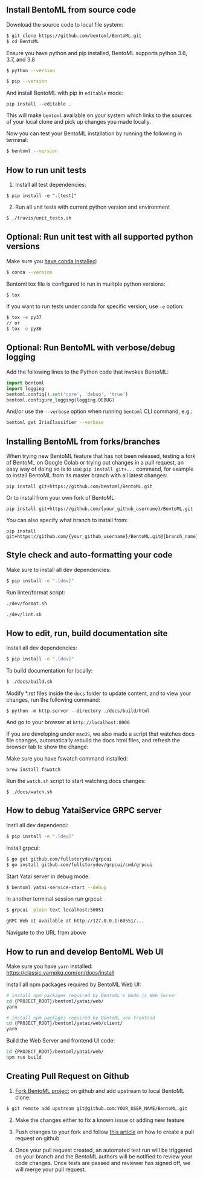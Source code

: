 ## Install BentoML from source code

Download the source code to local file system:
```bash
$ git clone https://github.com/bentoml/BentoML.git
$ cd BentoML
```

Ensure you have python and pip installed, BentoML supports python 3.6, 3.7, and 3.8
```bash
$ python --version
```
```bash
$ pip --version
```

And install BentoML with pip in `editable` mode:
```
pip install --editable .
```

This will make `bentoml` available on your system which links to the sources of
your local clone and pick up changes you made locally.

Now you can test your BentoML installation by running the following in terminal:
```bash
$ bentoml --version
```


## How to run unit tests

1. Install all test dependencies:
```
$ pip install -e ".[test]"
```

2. Run all unit tests with current python version and environment
```bash
$ ./travis/unit_tests.sh
```

## Optional: Run unit test with all supported python versions

Make sure you [have conda installed](https://docs.conda.io/projects/conda/en/latest/user-guide/install/):
```bash
$ conda --version
```

Bentoml tox file is configured to run in muiltple python versions:
```bash
$ tox
```

If you want to run tests under conda for specific version, use `-e` option:
```bash
$ tox -e py37
// or
$ tox -e py36
```

## Optional: Run BentoML with verbose/debug logging

Add the following lines to the Python code that invokes BentoML:

```python
import bentoml
import logging
bentoml.config().set('core', 'debug', 'true')
bentoml.configure_logging(logging.DEBUG)
```

And/or use the `--verbose` option when running `bentoml` CLI command, e.g.:
```bash
bentoml get IrisClassifier --verbose
```

## Installing BentoML from forks/branches

When trying new BentoML feature that has not been released, testing a fork of
BentoML on Google Colab or trying out changes in a pull request, an easy  way of
doing so is to use `pip install git+...` command, for example to install BentoML
from its master branch with all latest changes:

```
pip install git+https://github.com/bentoml/BentoML.git
```

Or to install from your own fork of BentoML:
```
pip install git+https://github.com/{your_github_username}/BentoML.git
```

You can also specify what branch to install from:
```
pip install git+https://github.com/{your_github_username}/BentoML.git@{branch_name}
```

## Style check and auto-formatting your code

Make sure to install all dev dependencies:
```bash
$ pip install -e ".[dev]"
```

Run linter/format script:
```bash
./dev/format.sh

./dev/lint.sh
```

## How to edit, run, build documentation site

Install all dev dependencies:
```bash
$ pip install -e ".[dev]"
```

To build documentation for locally:
```bash
$ ./docs/build.sh
```

Modify \*.rst files inside the `docs` folder to update content, and to
view your changes, run the following command:

```
$ python -m http.server --directory ./docs/build/html
```

And go to your browser at `http://localhost:8000`

If you are developing under `macOS`, we also made a script that watches docs
file changes, automatically rebuild the docs html files, and refresh the browser
tab to show the change:

Make sure you have fswatch command installed:
```
brew install fswatch
```

Run the `watch.sh` script to start watching docs changes:
```
$ ./docs/watch.sh
```

## How to debug YataiService GRPC server

Instll all dev dependenci:
```bash
$ pip install -e ".[dev]"
```

Install grpcui:
```bash
$ go get github.com/fullstorydev/grpcui
$ go install github.com/fullstorydev/grpcui/cmd/grpcui
```

Start Yatai server in debug mode:
```bash
$ bentoml yatai-service-start --debug
```

In another terminal session run grpcui:
```bash
$ grpcui -plain text localhost:50051

gRPC Web UI available at http://127.0.0.1:60551/...
```
Navigate to the URL from above


## How to run and develop BentoML Web UI

Make sure you have `yarn` installed: https://classic.yarnpkg.com/en/docs/install 

Install all npm packages required by BentoML Web UI:

```bash
# install npm packages required by BentoML's Node.js Web Server
cd {PROJECT_ROOT}/bentoml/yatai/web/
yarn

# install npm packages required by BentoML web frontend
cd {PROJECT_ROOT}/bentoml/yatai/web/client/
yarn
```

Build the Web Server and frontend UI code:
```bash
cd {PROJECT_ROOT}/bentoml/yatai/web/
npm run build
```


## Creating Pull Request on Github


1. [Fork BentoML project](https://github.com/bentoml/BentoML/fork) on github and
add upstream to local BentoML clone:

```bash
$ git remote add upstream git@github.com:YOUR_USER_NAME/BentoML.git
```

2. Make the changes either to fix a known issue or adding new feature

3. Push changes to your fork and follow [this
   article](https://help.github.com/en/articles/creating-a-pull-request)
   on how to create a pull request on github

4. Once your pull request created, an automated test run will be triggered on
   your branch and the BentoML authors will be notified to review your code
   changes. Once tests are passed and reviewer has signed off, we will merge
   your pull request.
